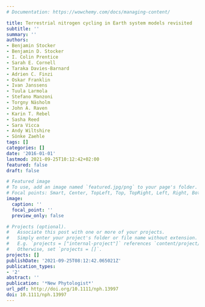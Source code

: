 ```yaml
---
# Documentation: https://wowchemy.com/docs/managing-content/

title: Terrestrial nitrogen cycling in Earth system models revisited
subtitle: ''
summary: ''
authors:
- Benjamin Stocker
- Benjamin D. Stocker
- I. Colin Prentice
- Sarah E. Cornell
- Taraka Davies-Barnard
- Adrien C. Finzi
- Oskar Franklin
- Ivan Janssens
- Tuula Larmola
- Stefano Manzoni
- Torgny Näsholm
- John A. Raven
- Karin T. Rebel
- Sasha Reed
- Sara Vicca
- Andy Wiltshire
- Sönke Zaehle
tags: []
categories: []
date: '2016-01-01'
lastmod: 2021-09-25T10:12:42+02:00
featured: false
draft: false

# Featured image
# To use, add an image named `featured.jpg/png` to your page's folder.
# Focal points: Smart, Center, TopLeft, Top, TopRight, Left, Right, BottomLeft, Bottom, BottomRight.
image:
  caption: ''
  focal_point: ''
  preview_only: false

# Projects (optional).
#   Associate this post with one or more of your projects.
#   Simply enter your project's folder or file name without extension.
#   E.g. `projects = ["internal-project"]` references `content/project/deep-learning/index.md`.
#   Otherwise, set `projects = []`.
projects: []
publishDate: '2021-09-25T08:12:42.065021Z'
publication_types:
- '2'
abstract: ''
publication: '*New Phytologist*'
url_pdf: http://doi.org/10.1111/nph.13997
doi: 10.1111/nph.13997
---
```

